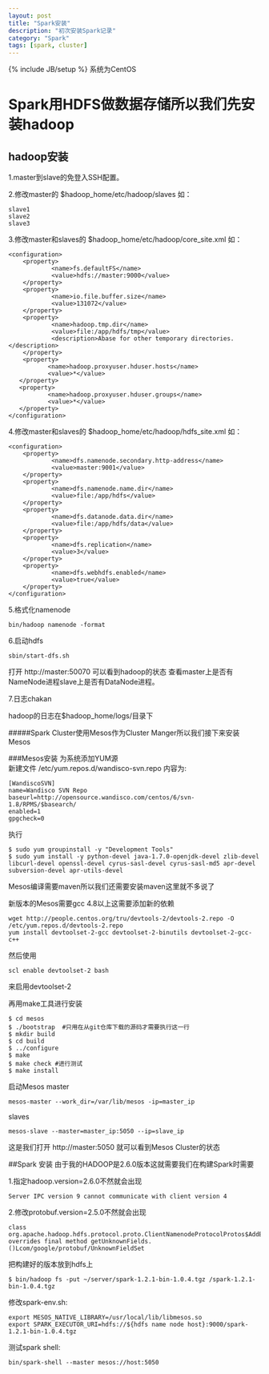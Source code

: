```yaml
---
layout: post
title: "Spark安装"
description: "初次安装Spark记录"
category: "Spark"
tags: [spark, cluster]
---
```

{% include JB/setup %}
系统为CentOS

Spark用HDFS做数据存储所以我们先安装hadoop    
=========================================

hadoop安装    
----------

1.master到slave的免登入SSH配置。

2.修改master的 $hadoop_home/etc/hadoop/slaves 如：
               
    slave1
    slave2
    slave3


3.修改master和slaves的 $hadoop_home/etc/hadoop/core_site.xml 如：    

    <configuration>
        <property>
                <name>fs.defaultFS</name>
                <value>hdfs://master:9000</value>
        </property>
        <property>
                <name>io.file.buffer.size</name>
                <value>131072</value>
        </property>
        <property>
                <name>hadoop.tmp.dir</name>
                <value>file:/app/hdfs/tmp</value>
                <description>Abase for other temporary directories.</description>
        </property>
        <property>
               <name>hadoop.proxyuser.hduser.hosts</name>
               <value>*</value>
       </property>
       <property>
               <name>hadoop.proxyuser.hduser.groups</name>
               <value>*</value>
       </property>
    </configuration>

4.修改master和slaves的 $hadoop_home/etc/hadoop/hdfs_site.xml 如：
    
    <configuration>
        <property>
                <name>dfs.namenode.secondary.http-address</name>
                <value>master:9001</value>
        </property>
        <property>
                <name>dfs.namenode.name.dir</name>
                <value>file:/app/hdfs</value>
        </property>
        <property>
                <name>dfs.datanode.data.dir</name>
                <value>file:/app/hdfs/data</value>
        </property>
        <property>
                <name>dfs.replication</name>
                <value>3</value>
        </property>
        <property>
                <name>dfs.webhdfs.enabled</name>
                <value>true</value>
        </property>
    </configuration>

5.格式化namenode 
    
    bin/hadoop namenode -format

6.启动hdfs
    
    sbin/start-dfs.sh

打开 http://master:50070 可以看到hadoop的状态
查看master上是否有NameNode进程slave上是否有DataNode进程。

7.日志chakan

hadoop的日志在$hadoop_home/logs/目录下


#####Spark Cluster使用Mesos作为Cluster Manger所以我们接下来安装Mesos

###Mesos安装
为系统添加YUM源    
新建文件 /etc/yum.repos.d/wandisco-svn.repo 内容为:
    
    [WandiscoSVN]
    name=Wandisco SVN Repo
    baseurl=http://opensource.wandisco.com/centos/6/svn-1.8/RPMS/$basearch/
    enabled=1
    gpgcheck=0

执行
    
    $ sudo yum groupinstall -y "Development Tools"
    $ sudo yum install -y python-devel java-1.7.0-openjdk-devel zlib-devel libcurl-devel openssl-devel cyrus-sasl-devel cyrus-sasl-md5 apr-devel subversion-devel apr-utils-devel

Mesos编译需要maven所以我们还需要安装maven这里就不多说了

新版本的Mesos需要gcc 4.8以上这需要添加新的依赖

    wget http://people.centos.org/tru/devtools-2/devtools-2.repo -O /etc/yum.repos.d/devtools-2.repo
    yum install devtoolset-2-gcc devtoolset-2-binutils devtoolset-2-gcc-c++

然后使用

    scl enable devtoolset-2 bash 

来启用devtoolset-2

再用make工具进行安装
    
    $ cd mesos
    $ ./bootstrap  #只用在从git仓库下载的源码才需要执行这一行
    $ mkdir build
    $ cd build
    $ ../configure
    $ make
    $ make check #进行测试
    $ make install

启动Mesos
master
    
    mesos-master --work_dir=/var/lib/mesos -ip=master_ip

slaves

    mesos-slave --master=master_ip:5050 --ip=slave_ip

这是我们打开  http://master:5050 就可以看到Mesos Cluster的状态


##Spark 安装
由于我的HADOOP是2.6.0版本这就需要我们在构建Spark时需要

1.指定hadoop.version=2.6.0不然就会出现

    Server IPC version 9 cannot communicate with client version 4

2.修改protobuf.version=2.5.0不然就会出现

    class org.apache.hadoop.hdfs.protocol.proto.ClientNamenodeProtocolProtos$AddBlockRequestProto overrides final method getUnknownFields.()Lcom/google/protobuf/UnknownFieldSet

把构建好的版本放到hdfs上

    $ bin/hadoop fs -put ~/server/spark-1.2.1-bin-1.0.4.tgz /spark-1.2.1-bin-1.0.4.tgz

修改spark-env.sh:
    
    export MESOS_NATIVE_LIBRARY=/usr/local/lib/libmesos.so
    export SPARK_EXECUTOR_URI=hdfs://${hdfs name node host}:9000/spark-1.2.1-bin-1.0.4.tgz

测试spark shell:
    
    bin/spark-shell --master mesos://host:5050

    

